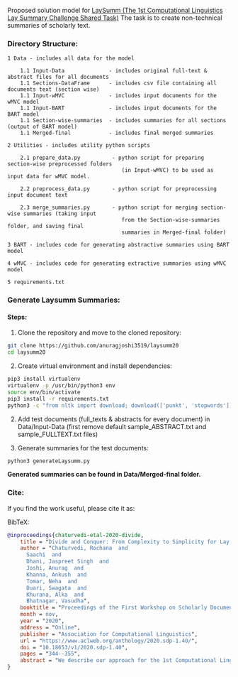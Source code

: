 Proposed solution model for [LaySumm (The 1st Computational Linguistics Lay Summary Challenge Shared Task)](https://competitions.codalab.org/competitions/25516)
The task is to create non-technical summaries of scholarly text.

### Directory Structure:

    1 Data - includes all data for the model

        1.1 Input-Data              - includes original full-text & abstract files for all documents
        1.1 Sections-DataFrame      - includes csv file containing all documents text (section wise)
        1.1 Input-wMVC              - includes input documents for the wMVC model
        1.1 Input-BART              - includes input documents for the BART model
        1.1 Section-wise-summaries  - includes summaries for all sections (output of BART model)
        1.1 Merged-final            - includes final merged summaries

    2 Utilities - includes utility python scripts

        2.1 prepare_data.py          - python script for preparing section-wise preprocessed folders
                                        (in Input-wMVC) to be used as input data for wMVC model.

        2.2 preprocess_data.py       - python script for preprocessing input document text

        2.3 merge_summaries.py       - python script for merging section-wise summaries (taking input
                                        from the Section-wise-summaries folder, and saving final
                                        summaries in Merged-final folder)

    3 BART - includes code for generating abstractive summaries using BART model

    4 wMVC - includes code for generating extractive summaries using wMVC model

    5 requirements.txt

### Generate Laysumm Summaries:

#### Steps:

1. Clone the repository and move to the cloned repository:

```bash
git clone https://github.com/anuragjoshi3519/laysumm20
cd laysumm20
```

2. Create virtual environment and install dependencies:

```bash
pip3 install virtualenv
virtualenv -p /usr/bin/python3 env
source env/bin/activate
pip3 install -r requirements.txt
python3 -c "from nltk import download; download(['punkt', 'stopwords'])"
```

2. Add test documents (full_texts & abstracts for every document) in Data/Input-Data (first remove default sample_ABSTRACT.txt and sample_FULLTEXT.txt files)

3. Generate summaries for the test documents:

```bash
python3 generateLaysumm.py
```

**Generated summaries can be found in Data/Merged-final folder.**

### Cite:

If you find the work useful, please cite it as:

BibTeX:
```BibTeX
@inproceedings{chaturvedi-etal-2020-divide,
    title = "Divide and Conquer: From Complexity to Simplicity for Lay Summarization",
    author = "Chaturvedi, Rochana  and
      Saachi  and
      Dhani, Jaspreet Singh  and
      Joshi, Anurag  and
      Khanna, Ankush  and
      Tomar, Neha  and
      Duari, Swagata  and
      Khurana, Alka  and
      Bhatnagar, Vasudha",
    booktitle = "Proceedings of the First Workshop on Scholarly Document Processing",
    month = nov,
    year = "2020",
    address = "Online",
    publisher = "Association for Computational Linguistics",
    url = "https://www.aclweb.org/anthology/2020.sdp-1.40/",
    doi = "10.18653/v1/2020.sdp-1.40",
    pages = "344--355",
    abstract = "We describe our approach for the 1st Computational Linguistics Lay Summary Shared Task CL-LaySumm20. The task is to produce non-technical summaries of scholarly documents. The summary should be within easy grasp of a layman who may not be well versed with the domain of the research article. We propose a two step divide-and-conquer approach. First, we judiciously select segments of the documents that are not overly pedantic and are likely to be of interest to the laity, and over-extract sentences from each segment using an unsupervised network based method. Next, we perform abstractive summarization on these extractions and systematically merge the abstractions. We run ablation studies to establish that each step in our pipeline is critical for improvement in the quality of lay summary. Our approach leverages state-of-the-art pre-trained deep neural network based models as zero-shot learners to achieve high scores on the task."
}
```
